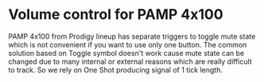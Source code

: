 # Volume control for PAMP 4x100

PAMP 4x100 from Prodigy lineup has separate triggers to toggle mute state which is not convenient if you want to use only one button. The common solution based on Toggle symbol doesn't work cause mute state can be changed due to many internal or external reasons which are really difficult to track. So we rely on One Shot producing signal of 1 tick length.

